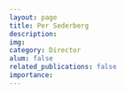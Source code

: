 ```yaml
---
layout: page
title: Per Sederberg
description:
img:
category: Director
alum: false
related_publications: false
importance:
---
```

